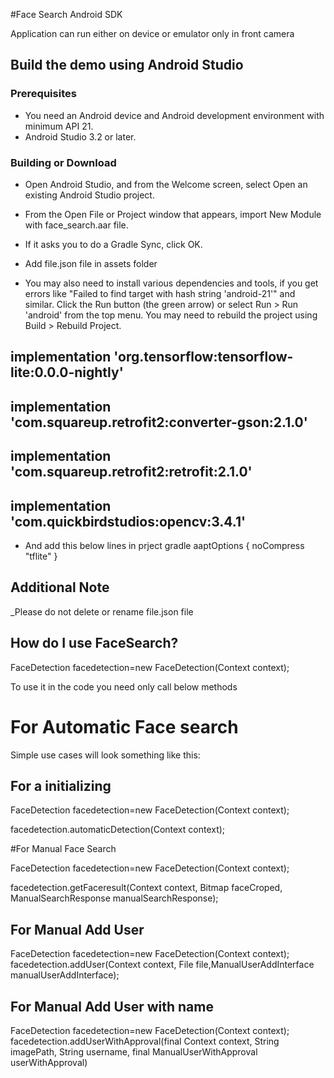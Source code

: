 #Face Search Android SDK

Application can run either on device or emulator only in front camera

## Build the demo using Android Studio

### Prerequisites

* You need an Android device and Android development environment with minimum API 21.
* Android Studio 3.2 or later.

### Building or Download
* Open Android Studio, and from the Welcome screen, select Open an existing Android Studio project.

* From the Open File or Project window that appears, import New Module with face_search.aar file.
* If it asks you to do a Gradle Sync, click OK.
* Add file.json file in assets folder
*  You may also need to install various dependencies and tools, if you get errors like "Failed to find target with hash string 'android-21'" and similar.
  Click the Run button (the green arrow) or select Run > Run 'android' from the top menu. You may need to rebuild the project using Build > Rebuild Project.

##  implementation 'org.tensorflow:tensorflow-lite:0.0.0-nightly'
##  implementation 'com.squareup.retrofit2:converter-gson:2.1.0'
##  implementation 'com.squareup.retrofit2:retrofit:2.1.0'
##  implementation 'com.quickbirdstudios:opencv:3.4.1'

* And add this below lines in prject gradle
   aaptOptions {
        noCompress "tflite"
    } 

   
 
## Additional Note
 _Please do not delete or rename  file.json file
 
 ## How do I use FaceSearch?
 
   
 FaceDetection facedetection=new FaceDetection(Context context);

To use it in the code you need only call below  methods

# For Automatic Face search


Simple use cases will look something like this:

## For a initializing 

 FaceDetection facedetection=new FaceDetection(Context context);
 
 facedetection.automaticDetection(Context context);
 
 #For Manual Face Search
 
 FaceDetection facedetection=new FaceDetection(Context context);
 
 facedetection.getFaceresult(Context context, Bitmap faceCroped, ManualSearchResponse manualSearchResponse);
 
 ## For Manual Add User 
 
  FaceDetection facedetection=new FaceDetection(Context context);
  facedetection.addUser(Context context, File file,ManualUserAddInterface manualUserAddInterface);
  
  
  ## For Manual Add User with name
   FaceDetection facedetection=new FaceDetection(Context context);
   facedetection.addUserWithApproval(final Context context, String imagePath, String username, final ManualUserWithApproval userWithApproval)
    
    
 
 